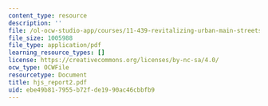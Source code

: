 ```yaml
---
content_type: resource
description: ''
file: /ol-ocw-studio-app/courses/11-439-revitalizing-urban-main-streets-hyde-jackson-square-roslindale-square-boston-spring-2005/ebe49b817955b72fde1990ac46cbbfb9_hjs_report2.pdf
file_size: 1005988
file_type: application/pdf
learning_resource_types: []
license: https://creativecommons.org/licenses/by-nc-sa/4.0/
ocw_type: OCWFile
resourcetype: Document
title: hjs_report2.pdf
uid: ebe49b81-7955-b72f-de19-90ac46cbbfb9
---
```

